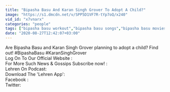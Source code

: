 ```yaml
---
title: "Bipasha Basu And Karan Singh Grover To Adopt A Child?"
image: "https://s1.dmcdn.net/v/SPP5D1VF7R-tYp7oQ/x240"
vid_id: "x7vnarx"
categories: "people"
tags: ["bipasha basu workout","bipasha basu songs","bipasha basu movies"]
date: "2020-08-27T12:42:07+03:00"
---
```

Are Bipasha Basu and Karan Singh Grover planning to adopt a child? Find out! #BipashaBasu #KaranSinghGrover  <br>Log On To Our Official Website :   <br>For More Such News &amp; Gossips Subscribe now! :   <br>Lehren On Podcast:   <br>Download The 'Lehren App':   <br>Facebook :   <br>Twitter:   <br>
